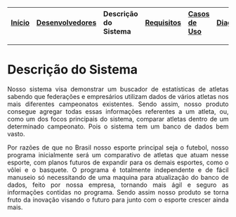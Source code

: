 |<a href='http://code.google.com/p/foot-project/'>Início</a> | <a href='http://code.google.com/p/foot-project/wiki/Desenvolvedores'>Desenvolvedores</a>| **Descrição do Sistema** |<a href='http://code.google.com/p/foot-project/wiki/Requisitos'>Requisitos</a>|<a href='http://code.google.com/p/foot-project/wiki/CasosDeUso'>Casos de Uso</a>|<a href='http://code.google.com/p/foot-project/wiki/Diagramas'>Diagramas</a>|<a href='http://code.google.com/p/foot-project/wiki/Videos'>Vídeos</a>|
|:-----------------------------------------------------------|:----------------------------------------------------------------------------------------|:-------------------------|:-----------------------------------------------------------------------------|:-------------------------------------------------------------------------------|:---------------------------------------------------------------------------|:---------------------------------------------------------------------|


---


# Descrição do Sistema #

<p align='justify'>Nosso sistema visa demonstrar um buscador de estatísticas de  atletas sabendo que federações e empresários utilizam dados de vários atletas nos mais diferentes campeonatos existentes. Sendo assim, nosso produto consegue agregar todas essas informações referentes a um atleta, ou, como um dos focos principais do sistema, comparar atletas dentro de um determinado campeonato. Pois o sistema tem um banco de dados bem vasto.</p>
<p align='justify'>Por razões de que no Brasil nosso esporte principal seja o futebol, nosso programa inicialmente será um comparativo de atletas que atuam nesse esporte, com planos futuros de expandir para os demais esportes, como o vôlei e o basquete. O programa é totalmente independente e de fácil manuseio só necessitando de uma maquina para atualização do banco de dados, feito por nossa empresa, tornando mais ágil e seguro as informações contidas no programa. Sendo assim nosso produto se torna fruto da inovação visando o futuro para junto com o esporte crescer ainda mais.<br>
</p>